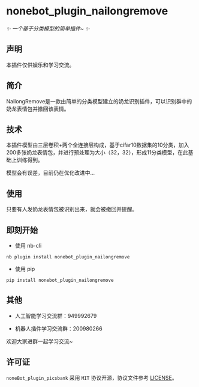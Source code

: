 # nonebot_plugin_nailongremove

<!-- prettier-ignore-start -->
<!-- markdownlint-disable-next-line MD036 -->
_✨ 一个基于分类模型的简单插件~ ✨_
<!-- prettier-ignore-end -->

## 声明
本插件仅供娱乐和学习交流。
## 简介

NailongRemove是一款由简单的分类模型建立的奶龙识别插件，可以识别群中的奶龙表情包并撤回该表情。

## 技术
本插件模型由三层卷积+两个全连接层构成，基于cifar10数据集的10分类，加入200多张奶龙表情包，并进行预处理为大小（32，32），形成11分类模型，在此基础上训练得到。

模型会有误差，目前仍在优化改进中...

## 使用
只要有人发奶龙表情包被识别出来，就会被撤回并提醒。

## 即刻开始

- 使用 nb-cli

```
nb plugin install nonebot_plugin_nailongremove
```

- 使用 pip

```
pip install nonebot_plugin_nailongremove
```
## 其他
- 人工智能学习交流群：949992679

- 机器人插件学习交流群：200980266

欢迎大家进群一起学习交流~
## 许可证

`noneBot_plugin_picsbank` 采用 `MIT` 协议开源，协议文件参考 [LICENSE](./LICENSE)。

